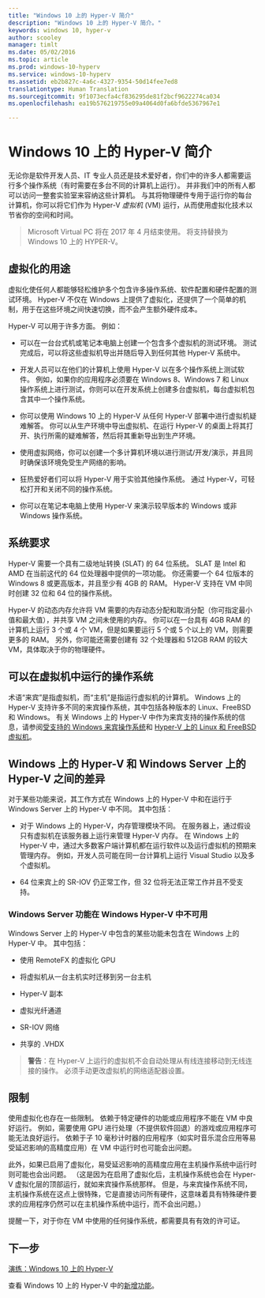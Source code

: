 ```yaml
---
title: "Windows 10 上的 Hyper-V 简介"
description: "Windows 10 上的 Hyper-V 简介。"
keywords: windows 10, hyper-v
author: scooley
manager: timlt
ms.date: 05/02/2016
ms.topic: article
ms.prod: windows-10-hyperv
ms.service: windows-10-hyperv
ms.assetid: eb2b827c-4a6c-4327-9354-50d14fee7ed8
translationtype: Human Translation
ms.sourcegitcommit: 9f1073ecfa4cf836295de81f2bcf9622274ca034
ms.openlocfilehash: ea19b576219755e09a4064d0fa6bfde5367967e1

---
```


# Windows 10 上的 Hyper-V 简介

无论你是软件开发人员、IT 专业人员还是技术爱好者，你们中的许多人都需要运行多个操作系统（有时需要在多台不同的计算机上运行）。 并非我们中的所有人都可以访问一整套实验室来容纳这些计算机。 与其将物理硬件专用于运行你的每台计算机，你可以将它们作为 Hyper-V *虚拟机* (VM) 运行，从而使用虚拟化技术以节省你的空间和时间。

> Microsoft Virtual PC 将在 2017 年 4 月结束使用。 将支持替换为 Windows 10 上的 HYPER-V。 

## 虚拟化的用途
虚拟化使任何人都能够轻松维护多个包含许多操作系统、软件配置和硬件配置的测试环境。  Hyper-V 不仅在 Windows 上提供了虚拟化，还提供了一个简单的机制，用于在这些环境之间快速切换，而不会产生额外硬件成本。    

Hyper-V 可以用于许多方面。 例如：

- 可以在一台台式机或笔记本电脑上创建一个包含多个虚拟机的测试环境。 测试完成后，可以将这些虚拟机导出并随后导入到任何其他 Hyper-V 系统中。

- 开发人员可以在他们的计算机上使用 Hyper-V 以在多个操作系统上测试软件。 例如，如果你的应用程序必须要在 Windows 8、Windows 7 和 Linux 操作系统上进行测试，你则可以在开发系统上创建多台虚拟机，每台虚拟机包含其中一个操作系统。

- 你可以使用 Windows 10 上的 Hyper-V 从任何 Hyper-V 部署中进行虚拟机疑难解答。 你可以从生产环境中导出虚拟机、在运行 Hyper-V 的桌面上将其打开、执行所需的疑难解答，然后将其重新导出到生产环境。 

- 使用虚拟网络，你可以创建一个多计算机环境以进行测试/开发/演示，并且同时确保该环境免受生产网络的影响。

- 狂热爱好者们可以将 Hyper-V 用于实验其他操作系统。 通过 Hyper-V，可轻松打开和关闭不同的操作系统。

- 你可以在笔记本电脑上使用 Hyper-V 来演示较早版本的 Windows 或非 Windows 操作系统。 


## 系统要求
Hyper-V 需要一个具有二级地址转换 (SLAT) 的 64 位系统。 SLAT 是 Intel 和 AMD 在当前这代的 64 位处理器中提供的一项功能。 你还需要一个 64 位版本的 Windows 8 或更高版本，并且至少有 4GB 的 RAM。 Hyper-V 支持在 VM 中同时创建 32 位和 64 位的操作系统。

Hyper-V 的动态内存允许将 VM 需要的内存动态分配和取消分配（你可指定最小值和最大值），并共享 VM 之间未使用的内存。 你可以在一台具有 4GB RAM 的计算机上运行 3 个或 4 个 VM，但是如果要运行 5 个或 5 个以上的 VM，则需要更多的 RAM。 另外，你可能还需要创建有 32 个处理器和 512GB RAM 的较大 VM，具体取决于你的物理硬件。

## 可以在虚拟机中运行的操作系统
术语“来宾”是指虚拟机，而“主机”是指运行虚拟机的计算机。 Windows 上的 Hyper-V 支持许多不同的来宾操作系统，其中包括各种版本的 Linux、FreeBSD 和 Windows。 有关 Windows 上的 Hyper-V 中作为来宾支持的操作系统的信息，请参阅[受支持的 Windows 来宾操作系统](supported_guest_os.md)和 [Hyper-V 上的 Linux 和 FreeBSD 虚拟机](https://technet.microsoft.com/library/dn531030.aspx)。 

## Windows 上的 Hyper-V 和 Windows Server 上的 Hyper-V 之间的差异
对于某些功能来说，其工作方式在 Windows 上的 Hyper-V 中和在运行于 Windows Server 上的 Hyper-V 中不同。 其中包括：

- 对于 Windows 上的 Hyper-V，内存管理模块不同。 在服务器上，通过假设只有虚拟机在该服务器上运行来管理 Hyper-V 内存。 在 Windows 上的 Hyper-V 中，通过大多数客户端计算机都在运行软件以及运行虚拟机的预期来管理内存。 例如，开发人员可能在同一台计算机上运行 Visual Studio 以及多个虚拟机。

- 64 位来宾上的 SR-IOV 仍正常工作，但 32 位将无法正常工作并且不受支持。

### Windows Server 功能在 Windows Hyper-V 中不可用
Windows Server 上的 Hyper-V 中包含的某些功能未包含在 Windows 上的 Hyper-V 中。 其中包括：

- 使用 RemoteFX 的虚拟化 GPU 

- 将虚拟机从一台主机实时迁移到另一台主机

- Hyper-V 副本

- 虚拟光纤通道

- SR-IOV 网络

- 共享的 .VHDX

> **警告**：在 Hyper-V 上运行的虚拟机不会自动处理从有线连接移动到无线连接的操作。 必须手动更改虚拟机的网络适配器设置。

## 限制
使用虚拟化也存在一些限制。 依赖于特定硬件的功能或应用程序不能在 VM 中良好运行。 例如，需要使用 GPU 进行处理（不提供软件回退）的游戏或应用程序可能无法良好运行。 依赖于子 10 毫秒计时器的应用程序（如实时音乐混合应用等易受延迟影响的高精度应用）在 VM 中运行时也可能会出问题。

此外，如果已启用了虚拟化，易受延迟影响的高精度应用在主机操作系统中运行时则可能也会出问题。 （这是因为在启用了虚拟化后，主机操作系统也会在 Hyper-V 虚拟化层的顶部运行，就如来宾操作系统那样。 但是，与来宾操作系统不同，主机操作系统在这点上很特殊，它是直接访问所有硬件，这意味着具有特殊硬件要求的应用程序仍然可以在主机操作系统中运行，而不会出问题。）

提醒一下，对于你在 VM 中使用的任何操作系统，都需要具有有效的许可证。

## 下一步
[演练：Windows 10 上的 Hyper-V](..\quick_start\walkthrough.md) 

查看 Windows 10 上的 Hyper-V 中的[新增功能](whats_new.md)。




<!--HONumber=Jun16_HO4-->


